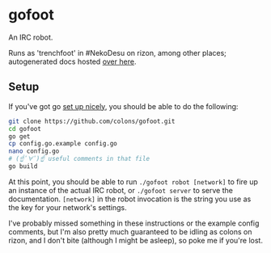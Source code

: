 # gofoot

An IRC robot.

Runs as 'trenchfoot' in #NekoDesu on rizon, among other places; autogenerated
docs hosted [over here][docs].

## Setup

If you've got go [set up nicely][gosetup], you should be able to do the
following:

```bash
git clone https://github.com/colons/gofoot.git
cd gofoot
go get
cp config.go.example config.go
nano config.go
# (☝ﾟ∀ﾟ)☝ useful comments in that file
go build
```

At this point, you should be able to run `./gofoot robot [network]` to fire up
an instance of the actual IRC robot, or `./gofoot server` to serve the
documentation. `[network]` in the robot invocation is the string you use as the
key for your network's settings.

I've probably missed something in these instructions or the example config
comments, but I'm also pretty much guaranteed to be idling as colons on rizon,
and I don't bite (although I might be asleep), so poke me if you're lost.

[gosetup]: http://golang.org/doc/install
[docs]: http://woof.colons.co/help/
